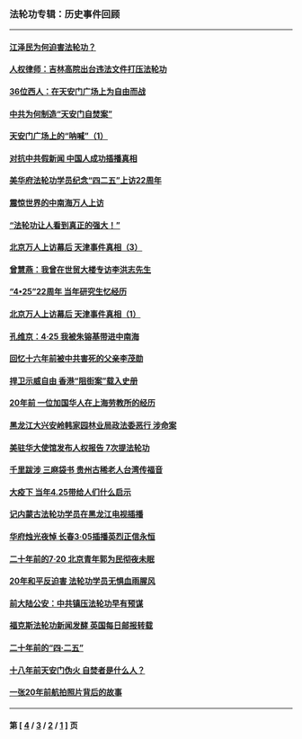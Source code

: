 ### 法轮功专辑：历史事件回顾
---
#### [江泽民为何迫害法轮功？](../../pages/nf5793/n13876324.md?01010430) 
#### [人权律师：吉林高院出台违法文件打压法轮功](../../pages/nf5793/n13825665.md?01010430) 
#### [36位西人：在天安门广场上为自由而战](../../pages/nf5793/n13390029.md?01010430) 
#### [中共为何制造“天安门自焚案”](../../pages/nf5793/n13183270.md?01010430) 
#### [天安门广场上的“呐喊”（1）](../../pages/nf5793/n13105277.md?01010430) 
#### [对抗中共假新闻 中国人成功插播真相](../../pages/nf5793/n12910618.md?01010430) 
#### [美华府法轮功学员纪念“四二五”上访22周年](../../pages/nf5793/n12904445.md?01010430) 
#### [震惊世界的中南海万人上访](../../pages/nf5793/n12903976.md?01010430) 
#### [“法轮功让人看到真正的强大！”](../../pages/nf5793/n12903195.md?01010430) 
#### [北京万人上访幕后 天津事件真相（3）](../../pages/nf5793/n12902807.md?01010430) 
#### [曾慧燕：我曾在世贸大楼专访李洪志先生](../../pages/nf5793/n12898729.md?01010430) 
#### [“4•25”22周年 当年研究生忆经历](../../pages/nf5793/n12894152.md?01010430) 
#### [北京万人上访幕后 天津事件真相（1）](../../pages/nf5793/n12885174.md?01010430) 
#### [孔维京：4·25 我被朱镕基带进中南海](../../pages/nf5793/n12864987.md?01010430) 
#### [回忆十六年前被中共害死的父亲李茂勋](../../pages/nf5793/n12880270.md?01010430) 
#### [捍卫示威自由 香港“阻街案”载入史册](../../pages/nf5793/n12811245.md?01010430) 
#### [20年前 一位加国华人在上海劳教所的经历](../../pages/nf5793/n12707932.md?01010430) 
#### [黑龙江大兴安岭韩家园林业局政法委恶行 涉命案](../../pages/nf5793/n12622815.md?01010430) 
#### [美驻华大使馆发布人权报告 7次提法轮功](../../pages/nf5793/n12520541.md?01010430) 
#### [千里跋涉 三麻袋书 贵州古稀老人台湾传福音](../../pages/nf5793/n12198750.md?01010430) 
#### [大疫下 当年4.25带给人们什么启示](../../pages/nf5793/n12058565.md?01010430) 
#### [记内蒙古法轮功学员在黑龙江电视插播](../../pages/nf5793/n11699194.md?01010430) 
#### [华府烛光夜悼 长春3·05插播英烈正信永恒](../../pages/nf5793/n11397432.md?01010430) 
#### [二十年前的7·20 北京青年郭为民彻夜未眠](../../pages/nf5793/n11354195.md?01010430) 
#### [20年和平反迫害 法轮功学员无惧血雨腥风](../../pages/nf5793/n11348279.md?01010430) 
#### [前大陆公安：中共镇压法轮功早有预谋](../../pages/nf5793/n11352168.md?01010430) 
#### [福克斯法轮功新闻发酵  英国每日邮报转载](../../pages/nf5793/n11285952.md?01010430) 
#### [二十年前的“四·二五”](../../pages/nf5793/n11207639.md?01010430) 
#### [十八年前天安门伪火 自焚者是什么人？](../../pages/nf5793/n10996556.md?01010430) 
#### [一张20年前航拍照片背后的故事](../../pages/nf5793/n10693797.md?01010430) 

---
#### 第 [ [4](./4.md?01010430) / [3](./3.md?01010430) / [2](./2.md?01010430) / [1](./1.md?01010430) ] 页
